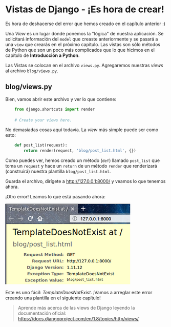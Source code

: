 # Vistas de Django - ¡Es hora de crear!

Es hora de deshacerse del error que hemos creado en el capítulo anterior :)

Una *View* es un lugar donde ponemos la "lógica" de nuestra aplicación. Se solicitará información del `model` que creaste anteriormente y se pasará a una `view` que crearás en el próximo capítulo. Las vistas son sólo métodos de Python que son un poco más complicados que lo que hicimos en el capítulo de **Introducción a Python**.

Las Vistas se colocan en el archivo `views.py`. Agregaremos nuestras *views* al archivo `blog/views.py`.

## blog/views.py

Bien, vamos abrir este archivo y ver lo que contiene:

``` python
    from django.shortcuts import render
    
    # Create your views here.
```

No demasiadas cosas aquí todavía. La *view* más simple puede ser como esto:

``` python
    def post_list(request):
        return render(request, 'blog/post_list.html', {})
```    

Como puedes ver, hemos creado un método (`def`) llamado `post_list` que toma un `request` y hace un `return` de un método `render` que renderizará (construirá) nuestra plantilla `blog/post_list.html`.

Guarda el archivo, dirígete a http://127.0.0.1:8000/ y veamos lo que tenemos ahora.

¡Otro error! Leamos lo que está pasando ahora:

![Error][1]

 [1]: images/error.png

Este es uno fácil: *TemplateDoesNotExist*. ¡Vamos a arreglar este error creando una plantilla en el siguiente capítulo!

> Aprende más acerca de las views de Django leyendo la documentación oficial: https://docs.djangoproject.com/en/1.8/topics/http/views/
